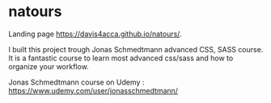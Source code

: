 # natours
Landing page
https://davis4acca.github.io/natours/.
 
I built this project trough Jonas Schmedtmann advanced CSS, SASS course.
It is a fantastic course to learn most advanced css/sass and how to organize your workflow.


Jonas Schmedtmann course on Udemy : https://www.udemy.com/user/jonasschmedtmann/

